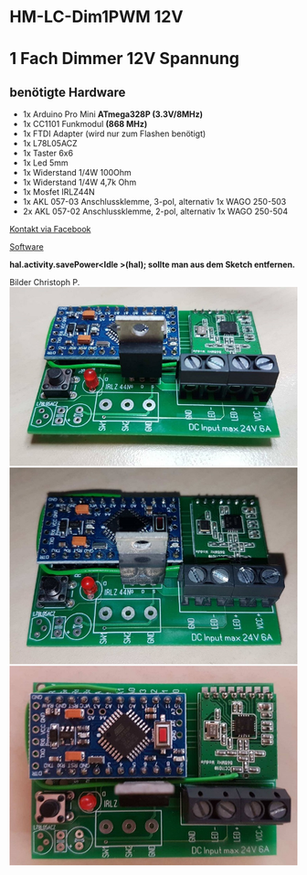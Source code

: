 # HM-LC-Dim1PWM 12V
# 1 Fach Dimmer 12V Spannung

## benötigte Hardware
* 1x Arduino Pro Mini **ATmega328P (3.3V/8MHz)**
* 1x CC1101 Funkmodul **(868 MHz)**
* 1x FTDI Adapter (wird nur zum Flashen benötigt)
* 1x L78L05ACZ
* 1x Taster 6x6
* 1x Led 5mm
* 1x Widerstand 1/4W 100Ohm
* 1x Widerstand 1/4W 4,7k Ohm
* 1x Mosfet IRLZ44N 
* 1x AKL 057-03 Anschlussklemme, 3-pol, alternativ 1x WAGO 250-503
* 2x AKL 057-02 Anschlussklemme, 2-pol, alternativ 1x WAGO 250-504

[Kontakt via Facebook](https://www.facebook.com/ronny.thomas.83)

[Software](https://github.com/pa-pa/AskSinPP/tree/master/examples/HM-LC-Dim1PWM-CV)

**hal.activity.savePower<Idle<true> >(hal);
sollte man aus dem Sketch entfernen.**



Bilder Christoph P.
![complete](Images/1.jpg)
![complete](Images/2.jpg)
![complete](Images/3.jpg)

